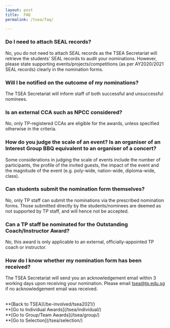 ```yaml
---
layout: post
title:  FAQ
permalink: /tsea/faq/

---
```

<h3>Do I need to attach SEAL records?</h3>

No, you do not need to attach SEAL records as the TSEA Secretariat will retrieve the students’ SEAL records to audit your nominations. However, please state supporting events/projects/competitions (as per AY2020/2021 SEAL records) clearly in the nomination forms. 

<h3>Will I be notified on the outcome of my nominations?</h3>

The TSEA Secretariat will inform staff of both successful and unsuccessful nominees. 

<h3>Is an external CCA such as NPCC considered?</h3>
No, only TP-registered CCAs are eligible for the awards, unless specified otherwise in the criteria.

<h3>How do you judge the scale of an event? Is an organiser of an Interest Group BBQ equivalent to an organiser of a concert?</h3>

Some considerations in judging the scale of events include the number of participants, the profile of the invited guests, the impact of the event and the magnitude of the event (e.g. poly-wide, nation-wide, diploma-wide, class).

<h3>Can students submit the nomination form themselves?</h3>

No, only TP staff can submit the nominations via the prescribed nomination forms. Those submitted directly by the students/nominees are deemed as not supported by TP staff, and will hence not be accepted.

<h3>Can a TP staff be nominated for the Outstanding Coach/Instructor Award?</h3>

No, this award is only applicable to an external, officially-appointed TP coach or instructor.

<h3>How do I know whether my nomination form has been received?</h3>

The TSEA Secretariat will send you an acknowledgement email within 3 working days upon receiving your nomination. Please email <a href="mailto:tsea@tp.edu.sg">tsea@tp.edu.sg</a> if no acknowledgement email was received.

<br>
**[Back to TSEA](/be-involved/tsea2021/)<br>
**[Go to Individual Awards](/tsea/individual/)<br>
**[Go to Group/Team Awards](/tsea/group/)<br>
**[Go to Selection](/tsea/selection/)<br>
